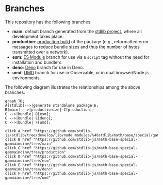 <!--

@license Apache-2.0

Copyright (c) 2022 The Stdlib Authors.

Licensed under the Apache License, Version 2.0 (the "License");
you may not use this file except in compliance with the License.
You may obtain a copy of the License at

    http://www.apache.org/licenses/LICENSE-2.0

Unless required by applicable law or agreed to in writing, software
distributed under the License is distributed on an "AS IS" BASIS,
WITHOUT WARRANTIES OR CONDITIONS OF ANY KIND, either express or implied.
See the License for the specific language governing permissions and
limitations under the License.

-->

# Branches

This repository has the following branches:

-   **main**: default branch generated from the [stdlib project][stdlib-url], where all development takes place.
-   **production**: [production build][production-url] of the package (e.g., reformatted error messages to reduce bundle sizes and thus the number of bytes transmitted over a network).
-   **esm**: [ES Module][esm-url] branch for use via a `script` tag without the need for installation and bundlers.
-   **deno**: [Deno][deno-url] branch for use in Deno.
-   **umd**: [UMD][umd-url] branch for use in Observable, or in dual browser/Node.js environments.

The following diagram illustrates the relationships among the above branches:

```mermaid
graph TD;
A[stdlib]-->|generate standalone package|B;
B[main] -->|productionize| C[production];
C -->|bundle| D[esm];
C -->|bundle| E[deno];
C -->|bundle| F[umd];

click A href "https://github.com/stdlib-js/stdlib/tree/develop/lib/node_modules/%40stdlib/math/base/special/gammaincinv"
click B href "https://github.com/stdlib-js/math-base-special-gammaincinv/tree/main"
click C href "https://github.com/stdlib-js/math-base-special-gammaincinv/tree/production"
click D href "https://github.com/stdlib-js/math-base-special-gammaincinv/tree/esm"
click E href "https://github.com/stdlib-js/math-base-special-gammaincinv/tree/deno"
click F href "https://github.com/stdlib-js/math-base-special-gammaincinv/tree/umd"
```

[stdlib-url]: https://github.com/stdlib-js/stdlib/tree/develop/lib/node_modules/%40stdlib/math/base/special/gammaincinv
[production-url]: https://github.com/stdlib-js/math-base-special-gammaincinv/tree/production
[deno-url]: https://github.com/stdlib-js/math-base-special-gammaincinv/tree/deno
[umd-url]: https://github.com/stdlib-js/math-base-special-gammaincinv/tree/umd
[esm-url]: https://github.com/stdlib-js/math-base-special-gammaincinv/tree/esm